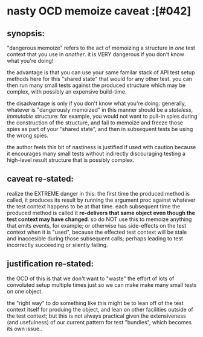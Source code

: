 # nasty OCD memoize caveat :[#042]

## synopsis:

"dangerous memoize" refers to the act of memoizing a structure
in *one* test context that you use in *another*. it is VERY dangerous if
you don't know what you're doing!

the advantage is that you can use your same familar stack of API test
setup methods here for this "shared state" that would for any other
test. you can then run many small tests against the produced structure
which may be complex, with possibly an expensive build-time.

the disadvantage is only if you don't know what you're doing: generally,
whatever is "dangerously memoized" in this manner should be a *stateless*,
*immutable* structure: for example, you would not want to pull-in spies
during the construction of the structure, and fail to memoize and
freeze those spies as part of your "shared state", and then in
subsequent tests be using the wrong spies.

the author feels this bit of nastiness is justified if used with caution
because it encourages many small tests without indirectly discouraging
testing a high-level result structure that is possibly complex.




## caveat re-stated:

realize the EXTREME danger in this: the first time the produced method
is called, it produces its result by running the argument proc against
whatever the test context happens to be at that time. each subsequent
time the produced method is called it **re-delivers that same object
even though the test context may have changed**. so do NOT use this
to memoize anything that emits events, for example; or otherwise has
side-effects on the test context when it is "used", because the effected
test context will be stale and inaccesible during those subsequent calls;
perhaps leading to test incorrectly succeeding or silently failing.




## justification re-stated:

the OCD of this is that we don't want to "waste" the effort of lots of
convoluted setup multiple times just so we can make make many small tests
on one object.

the "right way" to do something like this might be to lean off of the
test context itself for produing the object, and lean on other
facilities outside of the test context; but this is not always practical
given the extensiveness (and usefulness) of our current pattern for test
"bundles", which becomes its own issue..

